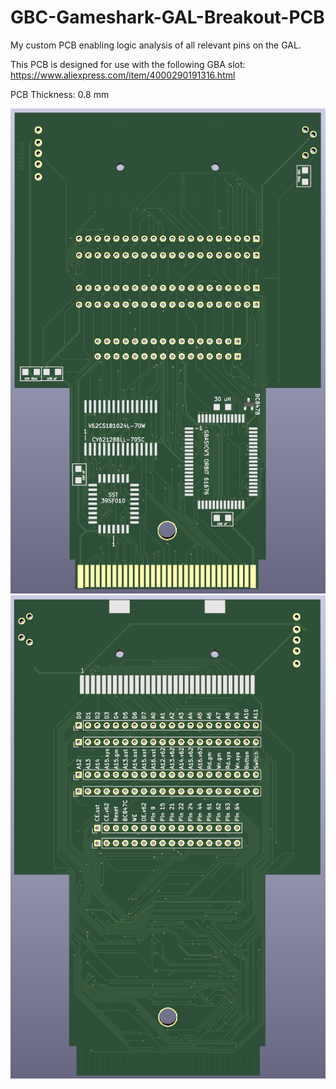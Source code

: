 # GBC-Gameshark-GAL-Breakout-PCB
My custom PCB enabling logic analysis of all relevant pins on the GAL.

This PCB is designed for use with the following GBA slot: https://www.aliexpress.com/item/4000290191316.html

PCB Thickness: 0.8 mm

![image](https://github.com/Modman/GBC-Gameshark-GAL-Breakout-PCB/blob/main/GBC%20Top.png)
![image](https://github.com/Modman/GBC-Gameshark-GAL-Breakout-PCB/blob/main/GBC%20Bottom.png)
